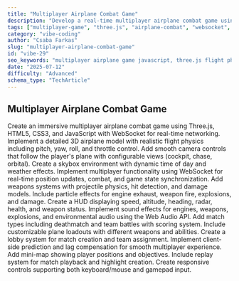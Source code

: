 ```yaml
---
title: "Multiplayer Airplane Combat Game"
description: "Develop a real-time multiplayer airplane combat game using Three.js and WebSocket. Features include flight physics, HUD, weather effects, gamepad support, replay system, and immersive combat."
tags: ["multiplayer-game", "three.js", "airplane-combat", "websocket", "3d-game", "javascript", "physics", "game-development"]
category: "vibe-coding"
author: "Csaba Farkas"
slug: "multiplayer-airplane-combat-game"
id: "vibe-29"
seo_keywords: "multiplayer airplane game javascript, three.js flight physics, websocket real-time game, HUD 3D combat game, aircraft deathmatch browser game, replay system game dev"
date: "2025-07-12"
difficulty: "Advanced"
schema_type: "TechArticle"
---
```


## Multiplayer Airplane Combat Game

Create an immersive multiplayer airplane combat game using Three.js, HTML5, CSS3, and JavaScript with WebSocket for real-time networking. Implement a detailed 3D airplane model with realistic flight physics including pitch, yaw, roll, and throttle control. Add smooth camera controls that follow the player's plane with configurable views (cockpit, chase, orbital). Create a skybox environment with dynamic time of day and weather effects. Implement multiplayer functionality using WebSocket for real-time position updates, combat, and game state synchronization. Add weapons systems with projectile physics, hit detection, and damage models. Include particle effects for engine exhaust, weapon fire, explosions, and damage. Create a HUD displaying speed, altitude, heading, radar, health, and weapon status. Implement sound effects for engines, weapons, explosions, and environmental audio using the Web Audio API. Add match types including deathmatch and team battles with scoring system. Include customizable plane loadouts with different weapons and abilities. Create a lobby system for match creation and team assignment. Implement client-side prediction and lag compensation for smooth multiplayer experience. Add mini-map showing player positions and objectives. Include replay system for match playback and highlight creation. Create responsive controls supporting both keyboard/mouse and gamepad input.
